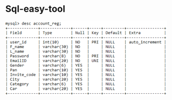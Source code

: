 # Sql-easy-tool
![screenshot](https://github.com/amar13mehta/Sql-easy-tool/blob/master/acc_table.PNG?raw=true)
